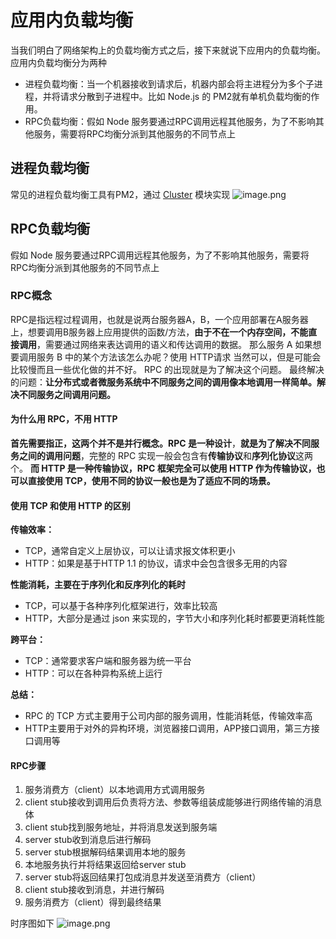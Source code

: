 # 应用内负载均衡
当我们明白了网络架构上的负载均衡方式之后，接下来就说下应用内的负载均衡。应用内负载均衡分为两种

- 进程负载均衡：当一个机器接收到请求后，机器内部会将主进程分为多个子进程，并将请求分散到子进程中。比如 Node.js 的 PM2就有单机负载均衡的作用。
- RPC负载均衡：假如 Node 服务要通过RPC调用远程其他服务，为了不影响其他服务，需要将RPC均衡分派到其他服务的不同节点上

## 进程负载均衡
常见的进程负载均衡工具有PM2，通过 [Cluster](https://www.yuque.com/zygg/bemfxw/xycrl6ge8x9ku2d6) 模块实现
![image.png](https://cdn.nlark.com/yuque/0/2022/png/26943751/1657447817936-9ad0c126-b2cd-48c8-9a23-424a9117d408.png#averageHue=%23f4f4f3&clientId=u2e7af9c3-3147-4&from=paste&height=348&id=ubed4ddd8&originHeight=696&originWidth=1160&originalType=binary&ratio=1&rotation=0&showTitle=false&size=209259&status=done&style=none&taskId=uca9c1e4f-a90b-4a21-97f2-ef9c4097070&title=&width=580)

## RPC负载均衡
假如 Node 服务要通过RPC调用远程其他服务，为了不影响其他服务，需要将RPC均衡分派到其他服务的不同节点上

### RPC概念
RPC是指远程过程调用，也就是说两台服务器A，B，一个应用部署在A服务器上，想要调用B服务器上应用提供的函数/方法，**由于不在一个内存空间，不能直接调用**，需要通过网络来表达调用的语义和传达调用的数据。
那么服务 A 如果想要调用服务 B 中的某个方法该怎么办呢？使用 HTTP请求 当然可以，但是可能会比较慢而且一些优化做的并不好。 RPC 的出现就是为了解决这个问题。
最终解决的问题：**让分布式或者微服务系统中不同服务之间的调用像本地调用一样简单。解决不同服务之间调用问题。**

#### 为什么用 RPC，不用 HTTP
**首先需要指正，这两个并不是并行概念。**RPC 是一种**设计**，**就是为了解决不同服务之间的调用问题**，完整的 RPC 实现一般会包含有**传输协议**和**序列化协议**这两个。
**而 HTTP 是一种传输协议，RPC 框架完全可以使用 HTTP 作为传输协议，也可以直接使用 TCP，使用不同的协议一般也是为了适应不同的场景。**

#### 使用 TCP 和使用 HTTP 的区别
**传输效率：**

- TCP，通常自定义上层协议，可以让请求报文体积更小
- HTTP：如果是基于HTTP 1.1 的协议，请求中会包含很多无用的内容

**性能消耗，主要在于序列化和反序列化的耗时**

- TCP，可以基于各种序列化框架进行，效率比较高
- HTTP，大部分是通过 json 来实现的，字节大小和序列化耗时都要更消耗性能

**跨平台：**

- TCP：通常要求客户端和服务器为统一平台
- HTTP：可以在各种异构系统上运行

**总结：**

- RPC 的 TCP 方式主要用于公司内部的服务调用，性能消耗低，传输效率高
- HTTP主要用于对外的异构环境，浏览器接口调用，APP接口调用，第三方接口调用等

#### RPC步骤

1. 服务消费方（client）以本地调用方式调用服务
2. client stub接收到调用后负责将方法、参数等组装成能够进行网络传输的消息体
3. client stub找到服务地址，并将消息发送到服务端
4. server stub收到消息后进行解码
5. server stub根据解码结果调用本地的服务
6. 本地服务执行并将结果返回给server stub
7. server stub将返回结果打包成消息并发送至消费方（client）
8. client stub接收到消息，并进行解码
9. 服务消费方（client）得到最终结果

时序图如下
![image.png](https://cdn.nlark.com/yuque/0/2022/png/26943751/1657451428069-24366549-f957-47eb-ba3c-af0415c11f2a.png#averageHue=%23f7f7f7&clientId=u2e7af9c3-3147-4&from=paste&height=542&id=SEDN5&originHeight=1238&originWidth=1526&originalType=binary&ratio=1&rotation=0&showTitle=false&size=140497&status=done&style=none&taskId=u5d4427f3-7cb9-4efa-bbe2-4e110fa47a1&title=&width=668)


